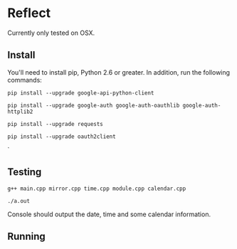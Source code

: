 # Reflect

Currently only tested on OSX.

## Install

You'll need to install pip, Python 2.6 or greater.
In addition, run the following commands:

```
pip install --upgrade google-api-python-client

pip install --upgrade google-auth google-auth-oauthlib google-auth-httplib2

pip install --upgrade requests

pip install --upgrade oauth2client
```
`

## Testing

```
g++ main.cpp mirror.cpp time.cpp module.cpp calendar.cpp

./a.out
```
Console should output the date, time and some calendar information.

## Running
